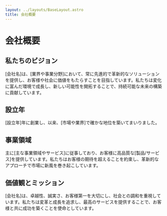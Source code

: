 ```yaml
---
layout: ../layouts/BaseLayout.astro
title: 会社概要
---
```


# 会社概要

## 私たちのビジョン
[会社名]は、[業界や事業分野]において、常に先進的で革新的なソリューションを提供し、お客様や社会に価値をもたらすことを目指しています。私たちは変化に富んだ環境で成長し、新しい可能性を開拓することで、持続可能な未来の構築に貢献しています。

## 設立年
[設立年]年に創業し、以来、[市場や業界]で確かな地位を築いてまいりました。

## 事業領域
主に[主な事業領域やサービス]に従事しており、お客様に高品質な[製品/サービス]を提供しています。私たちはお客様の期待を超えることを約束し、革新的なアプローチで市場に新風を巻き起こしています。

## 価値観とミッション
[会社名]は、卓越性、誠実さ、お客様第一を大切にし、社会との調和を重視しています。私たちは変革と成長を追求し、最高のサービスを提供することで、お客様と共に成功を築くことを使命としています。
